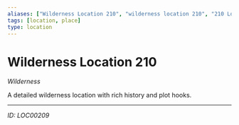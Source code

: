 ```yaml
---
aliases: ["Wilderness Location 210", "wilderness location 210", "210 Location Wilderness"]
tags: [location, place]
type: location
---
```


# Wilderness Location 210

*Wilderness*

A detailed wilderness location with rich history and plot hooks.

---
*ID: LOC00209*